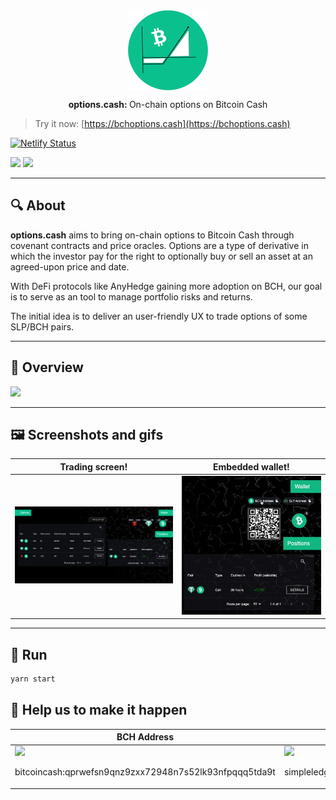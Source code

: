 <div align="center">
  <img width="128px" src="./public/logo.svg" alt="options.cash" align="center">
</div>

<div align="center" style="margin-top: 10px">
  <p><strong>options.cash:&nbsp;</strong>On-chain options on Bitcoin Cash</p>
</div>

> Try it now: [https://bchoptions.cash](https://bchoptions.cash)

[![Netlify Status](https://api.netlify.com/api/v1/badges/5a310ca4-c269-4935-ac80-0a9fe0361aef/deploy-status)](https://app.netlify.com/sites/angry-ramanujan-36e441/deploys)

[![](https://img.shields.io/badge/-Typescript-gray?logo=typescript)]()
[![](https://img.shields.io/badge/-React-gray?logo=react)]()

<hr>

## 🔍 About
**options.cash** aims to bring on-chain options to Bitcoin Cash through covenant contracts and price oracles. Options are a type of derivative in which the investor pay for the right to optionally buy or sell an asset at an agreed-upon price and date.

With DeFi protocols like AnyHedge gaining more adoption on BCH, our goal is to serve as an tool to manage portfolio risks and returns.

The initial idea is to deliver an user-friendly UX to trade options of some SLP/BCH pairs.

<hr>

## 🎥 Overview
<a href="https://www.youtube.com/watch?v=9-OkfALrbBU">
	<img src="https://i.imgur.com/HuucNQr.png" />
</a>

<hr>

## 🖼 Screenshots and gifs
<table>
  <thead>
    <tr>
      <th>
        Trading screen!
      </th>
      <th>
        Embedded wallet!
      </th>
    </tr>
  </thead>
  <tbody>
    <tr>
      <td>
        <a href="https://bchoptions.cash/#/trade">
          <img src="./public/screenshots-and-gifs/trade.png" />
        </a>
      </td>
      <td>
        <a href="https://bchoptions.cash/#/trade">
          <img src="./public/screenshots-and-gifs/wallet.gif" />
        </a>
      </td>
    </tr>
  </tbody>
</table>

<hr>

## 🚀 Run
```bash
yarn start
```

## 🙏 Help us to make it happen
<table>
  <thead>
    <tr>
      <th>
        BCH Address
      </th>
      <th>
        SLP Address
      </th>
    </tr>
  </thead>
  <tbody>
    <tr>
      <td>
        <img height="256px" src="https://i.imgur.com/gbB0o6w.png" />
        <p>bitcoincash:qprwefsn9qnz9zxx72948n7s52lk93nfpqqq5tda9t</p>
      </td>
      <td>
        <img height="256px" src="https://i.imgur.com/J3UzTsF.png" />
        <p>simpleledger:qrt9q69sypxxaypugxptaaz57l4gnq0x4yvl0ns0f2</p>
      </td>
    </tr>
  </tbody>
</table>